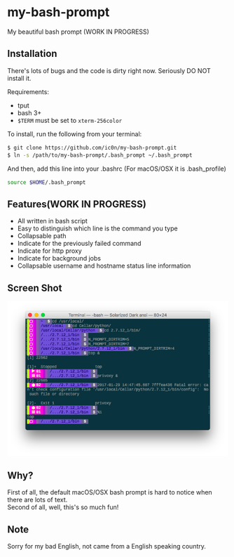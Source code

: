 # my-bash-prompt
My beautiful bash prompt (WORK IN PROGRESS)

Installation
------------
There's lots of bugs and the code is dirty right now. Seriously DO NOT install it.    

Requirements:
  - tput
  - bash 3+
  - `$TERM` must be set to `xterm-256color`
  
To install, run the following from your terminal:

~~~ bash
$ git clone https://github.com/ic0n/my-bash-prompt.git
$ ln -s /path/to/my-bash-prompt/.bash_prompt ~/.bash_prompt
~~~

And then, add this line into your .bashrc (For macOS/OSX it is .bash_profile)

~~~ bash
source $HOME/.bash_prompt
~~~

Features(WORK IN PROGRESS)
--------
- All written in bash script
- Easy to distinguish which line is the command you type
- Collapsable path
- Indicate for the previously failed command
- Indicate for http proxy
- Indicate for background jobs
- Collapsable username and hostname status line information

Screen Shot
----------
![screenshot](https://raw.githubusercontent.com/ic0n/my-bash-prompt/master/screen_shot/screenshot.png)

Why?
----
First of all, the default macOS/OSX bash prompt is hard to notice when there are lots of text.    
Second of all, well, this's  so much fun!

Note
------------------
Sorry for my bad English, not came from a English speaking country.
